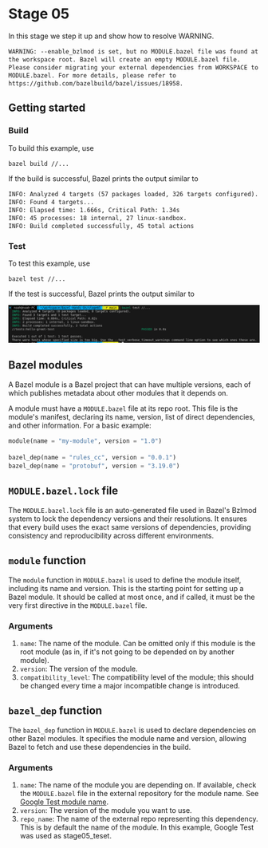 # Stage 05

In this stage we step it up and show how to resolve WARNING.

```shell
WARNING: --enable_bzlmod is set, but no MODULE.bazel file was found at the workspace root. Bazel will create an empty MODULE.bazel file. Please consider migrating your external dependencies from WORKSPACE to MODULE.bazel. For more details, please refer to https://github.com/bazelbuild/bazel/issues/18958.
```

## Getting started

### Build

To build this example, use

```shell
bazel build //...
```

If the build is successful, Bazel prints the output similar to

```shell
INFO: Analyzed 4 targets (57 packages loaded, 326 targets configured).
INFO: Found 4 targets...
INFO: Elapsed time: 1.666s, Critical Path: 1.34s
INFO: 45 processes: 18 internal, 27 linux-sandbox.
INFO: Build completed successfully, 45 total actions
```

### Test

To test this example, use

```shell
bazel test //...
```

If the test is successful, Bazel prints the output similar to

![image](/stage05/img/bazel-hands-on-stage05.png)

## Bazel modules

A Bazel module is a Bazel project that can have multiple versions, each of which publishes metadata about other modules that it depends on.

A module must have a `MODULE.bazel` file at its repo root. This file is the module's manifest, declaring its name, version, list of direct dependencies, and other information. For a basic example:

```python
module(name = "my-module", version = "1.0")

bazel_dep(name = "rules_cc", version = "0.0.1")
bazel_dep(name = "protobuf", version = "3.19.0")
```

## `MODULE.bazel.lock` file

The `MODULE.bazel.lock` file is an auto-generated file used in Bazel's Bzlmod system to lock the dependency versions and their resolutions. It ensures that every build uses the exact same versions of dependencies, providing consistency and reproducibility across different environments.

## `module` function

The `module` function in `MODULE.bazel` is used to define the module itself, including its name and version. This is the starting point for setting up a Bazel module. It should be called at most once, and if called, it must be the very first directive in the `MODULE.bazel` file.

### Arguments

1. `name`: The name of the module. Can be omitted only if this module is the root module (as in, if it's not going to be depended on by another module).
2. `version`: The version of the module.
3. `compatibility_level`: The compatibility level of the module; this should be changed every time a major incompatible change is introduced.

## `bazel_dep` function

The `bazel_dep` function in `MODULE.bazel` is used to declare dependencies on other Bazel modules. It specifies the module name and version, allowing Bazel to fetch and use these dependencies in the build.

### Arguments

1. `name`: The name of the module you are depending on. If available, check the `MODULE.bazel` file in the external repository for the module name. See [Google Test module name](https://github.com/google/googletest/blob/b4aaf97d8f7eaffab79aa15e10a91b331b941fe2/MODULE.bazel#L33-L37).
2. `version`: The version of the module you want to use.
3. `repo_name`: The name of the external repo representing this dependency. This is by default the name of the module. In this example, Google Test was used as stage05_teset.
